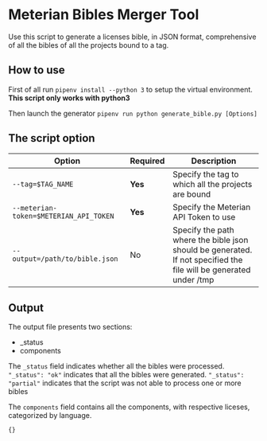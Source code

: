 # Meterian Bibles Merger Tool

Use this script to generate a licenses bible, in JSON format, comprehensive of all the bibles of all the projects bound to a tag.

## How to use

First of all run `pipenv install --python 3` to setup the virtual environment.
**This script only works with python3**

Then launch the generator `pipenv run python generate_bible.py [Options]`

## The script option
|Option|Required|Description|
|------|--------|-----------|
|`--tag=$TAG_NAME` | **Yes** | Specify the tag to which all the projects are bound |
|`--meterian-token=$METERIAN_API_TOKEN` | **Yes** | Specify the Meterian API Token to use |
|`--output=/path/to/bible.json` | No | Specify the path where the bible json should be generated. If not specified the file will be generated under /tmp |

## Output

The output file presents two sections:
- _status
- components

The `_status` field indicates whether all the bibles were processed. 
`"_status": "ok"` indicates that all the bibles were generated.
`"_status": "partial"` indicates that the script was not able to process one or more bibles

The `components` field contains all the components, with respective liceses, categorized by language.
```
{}
```

